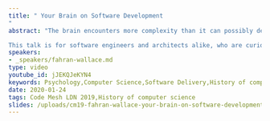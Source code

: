 ```yaml
---
title: " Your Brain on Software Development
"
abstract: "The brain encounters more complexity than it can possibly deal with in life, and it's evolved a rich set of heuristics to deal with the problem. Those heuristics are fantastically tuned for staying fed, not getting eaten by bears etc., but are they well-suited for designing software?

This talk is for software engineers and architects alike, who are curious about how they make decisions, and how they think. It's threaded together from stories, personal experiences and otherwise, of systems that ended up a very strange shape, or were killed altogether, not through bad coding, but through humans collectively optimising for the wrong thing."
speakers:
- _speakers/fahran-wallace.md
type: video
youtube_id: jJEKQJeKYN4
keywords: Psychology,Computer Science,Software Delivery,History of computer science,Fahran Wallace,Code Mesh LDN
date: 2020-01-24
tags: Code Mesh LDN 2019,History of computer science
slides: /uploads/cm19-fahran-wallace-your-brain-on-software-development-compressed.pdf
---
```

